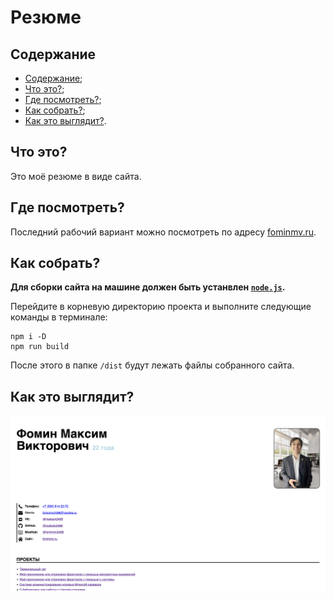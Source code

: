 # Резюме

## Содержание

- [Содержание](#содержание);
- [Что это?](#что-это);
- [Где посмотреть?](#где-посмотреть);
- [Как собрать?](#как-собрать);
- [Как это выглядит?](#как-это-выглядит).

## Что это?

Это моё резюме в виде сайта.

## Где посмотреть?

Последний рабочий вариант можно посмотреть по адресу [fominmv.ru](https://fominmv.ru).

## Как собрать?

__Для сборки сайта на машине должен быть устанвлен [`node.js`](https://nodejs.org/ru).__

Перейдите в корневую директорию проекта и выполните следующие команды в терминале:

```console
npm i -D
npm run build
```

После этого в папке `/dist` будут лежать файлы собранного сайта.

## Как это выглядит?

![Screenshot](/images/screenshot.png)
